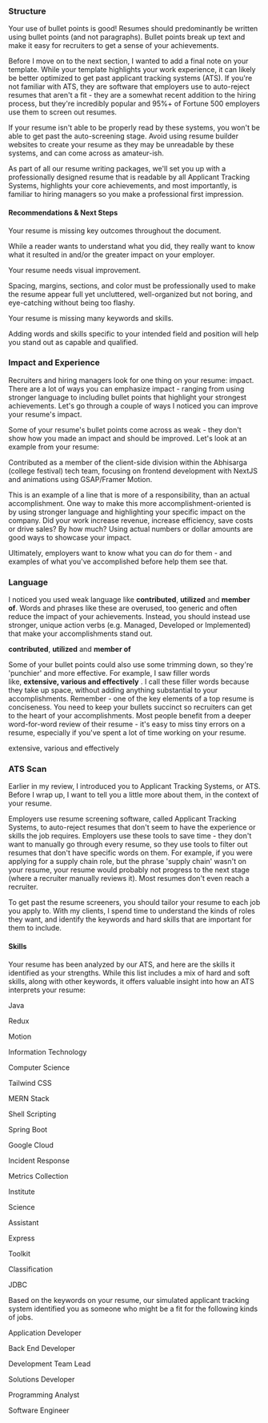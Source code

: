 ### Structure

Your use of bullet points is good! Resumes should predominantly be written using bullet points (and not paragraphs). Bullet points break up text and make it easy for recruiters to get a sense of your achievements.

Before I move on to the next section, I wanted to add a final note on your template. While your template highlights your work experience, it can likely be better optimized to get past applicant tracking systems (ATS). If you're not familiar with ATS, they are software that employers use to auto-reject resumes that aren't a fit - they are a somewhat recent addition to the hiring process, but they're incredibly popular and 95%+ of Fortune 500 employers use them to screen out resumes.

If your resume isn't able to be properly read by these systems, you won't be able to get past the auto-screening stage. Avoid using resume builder websites to create your resume as they may be unreadable by these systems, and can come across as amateur-ish.

As part of all our resume writing packages, we'll set you up with a professionally designed resume that is readable by all Applicant Tracking Systems, highlights your core achievements, and most importantly, is familiar to hiring managers so you make a professional first impression.


#### Recommendations & Next Steps

Your resume is missing key outcomes throughout the document.

While a reader wants to understand what you did, they really want to know what it resulted in and/or the greater impact on your employer.

Your resume needs visual improvement.

Spacing, margins, sections, and color must be professionally used to make the resume appear full yet uncluttered, well-organized but not boring, and eye-catching without being too flashy.

Your resume is missing many keywords and skills.

Adding words and skills specific to your intended field and position will help you stand out as capable and qualified.

### Impact and Experience

Recruiters and hiring managers look for one thing on your resume: impact. There are a lot of ways you can emphasize impact - ranging from using stronger language to including bullet points that highlight your strongest achievements. Let's go through a couple of ways I noticed you can improve your resume's impact.

Some of your resume's bullet points come across as weak - they don't show how you made an impact and should be improved. Let's look at an example from your resume:

Contributed as a member of the client-side division within the Abhisarga (college festival) tech team, focusing on frontend development with NextJS and animations using GSAP/Framer Motion.

This is an example of a line that is more of a responsibility, than an actual accomplishment. One way to make this more accomplishment-oriented is by using stronger language and highlighting your specific impact on the company. Did your work increase revenue, increase efficiency, save costs or drive sales? By how much? Using actual numbers or dollar amounts are good ways to showcase your impact.  
  
Ultimately, employers want to know what you can _do_ for them - and examples of what you've accomplished before help them see that.

### Language

I noticed you used weak language like **contributed**, **utilized** and **member of**. Words and phrases like these are overused, too generic and often reduce the impact of your achievements. Instead, you should instead use stronger, unique action verbs (e.g. Managed, Developed or Implemented) that make your accomplishments stand out.

**contributed**, **utilized** and **member of**

Some of your bullet points could also use some trimming down, so they're 'punchier' and more effective. For example, I saw filler words like, **extensive, various and effectively** . I call these filler words because they take up space, without adding anything substantial to your accomplishments. Remember - one of the key elements of a top resume is conciseness. You need to keep your bullets succinct so recruiters can get to the heart of your accomplishments. Most people benefit from a deeper word-for-word review of their resume - it's easy to miss tiny errors on a resume, especially if you've spent a lot of time working on your resume.

extensive, various and effectively

### ATS Scan

Earlier in my review, I introduced you to Applicant Tracking Systems, or ATS. Before I wrap up, I want to tell you a little more about them, in the context of your resume.

Employers use resume screening software, called Applicant Tracking Systems, to auto-reject resumes that don't seem to have the experience or skills the job requires. Employers use these tools to save time - they don't want to manually go through every resume, so they use tools to filter out resumes that don't have specific words on them. For example, if you were applying for a supply chain role, but the phrase 'supply chain' wasn't on your resume, your resume would probably not progress to the next stage (where a recruiter manually reviews it). Most resumes don't even reach a recruiter.

To get past the resume screeners, you should tailor your resume to each job you apply to. With my clients, I spend time to understand the kinds of roles they want, and identify the keywords and hard skills that are important for them to include.

#### Skills

Your resume has been analyzed by our ATS, and here are the skills it identified as your strengths. While this list includes a mix of hard and soft skills, along with other keywords, it offers valuable insight into how an ATS interprets your resume:

Java

Redux

Motion

Information Technology

Computer Science

Tailwind CSS

MERN Stack

Shell Scripting

Spring Boot

Google Cloud

Incident Response

Metrics Collection

Institute

Science

Assistant

Express

Toolkit

Classification

JDBC

Based on the keywords on your resume, our simulated applicant tracking system identified you as someone who might be a fit for the following kinds of jobs.

Application Developer

Back End Developer

Development Team Lead

Solutions Developer

Programming Analyst

Software Engineer